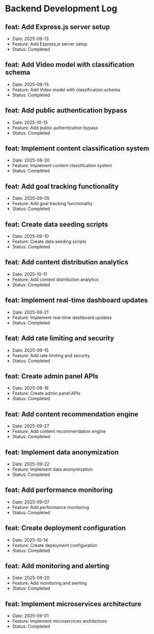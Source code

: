 # Backend Development Log


## feat: Add Express.js server setup
- Date: 2025-09-13
- Feature: Add Express.js server setup
- Status: Completed

## feat: Add Video model with classification schema
- Date: 2025-09-13
- Feature: Add Video model with classification schema
- Status: Completed

## feat: Add public authentication bypass
- Date: 2025-10-15
- Feature: Add public authentication bypass
- Status: Completed

## feat: Implement content classification system
- Date: 2025-08-30
- Feature: Implement content classification system
- Status: Completed

## feat: Add goal tracking functionality
- Date: 2025-09-05
- Feature: Add goal tracking functionality
- Status: Completed

## feat: Create data seeding scripts
- Date: 2025-09-10
- Feature: Create data seeding scripts
- Status: Completed

## feat: Add content distribution analytics
- Date: 2025-10-11
- Feature: Add content distribution analytics
- Status: Completed

## feat: Implement real-time dashboard updates
- Date: 2025-08-21
- Feature: Implement real-time dashboard updates
- Status: Completed

## feat: Add rate limiting and security
- Date: 2025-09-15
- Feature: Add rate limiting and security
- Status: Completed

## feat: Create admin panel APIs
- Date: 2025-08-18
- Feature: Create admin panel APIs
- Status: Completed

## feat: Add content recommendation engine
- Date: 2025-09-27
- Feature: Add content recommendation engine
- Status: Completed

## feat: Implement data anonymization
- Date: 2025-09-22
- Feature: Implement data anonymization
- Status: Completed

## feat: Add performance monitoring
- Date: 2025-09-07
- Feature: Add performance monitoring
- Status: Completed

## feat: Create deployment configuration
- Date: 2025-10-14
- Feature: Create deployment configuration
- Status: Completed

## feat: Add monitoring and alerting
- Date: 2025-09-20
- Feature: Add monitoring and alerting
- Status: Completed

## feat: Implement microservices architecture
- Date: 2025-09-01
- Feature: Implement microservices architecture
- Status: Completed
